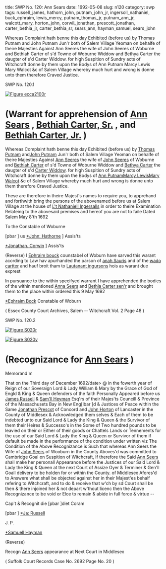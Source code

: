 title: SWP No. 120: Ann Sears
date: 1692-05-08
slug: n120
category: swp
tags: russell_james, hathorn_john, putnam_john_jr, ingersoll_nathaniel, buck_ephraim, lewis_mercy, putnam_thomas_jr, putnam_ann_jr, walcott_mary, horton_john, corwil_jonathan, prescott_jonathan, carter_bethia_jr, carter_bethia_sr, sears_ann, hayman_samuel, sears_john




Whereas Complaint hath benne this day Exhibited (before us) by Thomas Putnam and John Putnam Jun'r both of Salem Village Yeoman on behalfe of theire Majesties Against Ann Seeres the wife of John Seeres of Woburne and Bethiah Carter of s'd Towne of Woburne Widdow and Bethya Carter the daugter of s'd Carter Widdow. for high Suspition of Sundry acts of Witchcraft donne by them upon the Bodys of Ann Putnam Marcy Lewis Mary Walcot &c of Salem Village whereby much hurt and wrong is donne unto them therefore Craved Justice.

<div markdown class="doc" id="n120.1">

<div class="doc_id">SWP No. 120.1</div>


<span markdown class="figure">[![Figure ecca2100r](archives/ecca/thumb/ecca2100r.jpg)](archives/ecca/large/ecca2100r.jpg)</span>

# (Warrant for apprehension of [Ann Sears](/tag/sears_ann.html) , [Bethiah Carter, Sr.](/tag/carter_bethia_sr.html) , and [Bethiah Carter, Jr.](/tag/carter_bethia_jr.html) )

Whereas Complaint hath benne this day Exhibited (before us) by [Thomas Putnam](/tag/putnam_thomas_jr.html) and[John Putnam](/tag/putnam_john_jr.html) Jun'r both of Salem Village Yeoman on behalfe of theire Majesties Against [Ann Seeres](/tag/sears_ann.html) the wife of [John Seeres](/tag/sears_john.html) of Woburne and [Bethiah Carter](/tag/carter_bethia_sr.html) of s'd Towne of Woburne Widdow and [Bethya Carter](/tag/carter_bethia_jr.html) the daugter of s'd [Carter Widdow](/tag/carter_bethia_sr.html). for high Suspition of Sundry acts of Witchcraft donne by them upon the Bodys of [Ann Putnam](/tag/putnam_ann_jr.html)[Marcy Lewis](/tag/lewis_mercy.html)[Mary Walcot](/tag/walcott_mary.html) &c of Salem Village whereby much hurt and wrong is donne unto them therefore Craved Justice.

These are therefore in theire Majest's names to require you, to apprehand and forthwith bring the persons of the abovenamed before us at Salem Village at the house of [L't Nathaniell Ingersalls](/tag/ingersoll_nathaniel.html) in order to theire Examination Relateing to the abovesaid premises and hereof you are not to faile Dated Salem May 8'th 1692

To the Constable of Woburne 

[pbar ] us [*John: Hathorne](/tag/hathorn_john.html) ] Assis'ts

[*Jonathan. Corwin](/tag/corwil_jonathan.html) ] Assis'ts

(Reverse) I [Ephraim bouck](/tag/buck_ephraim.html) counstabel of Woburn have sarved this warant acording to Law hav apurhanded the parson of [anah Sauris](/tag/sears_ann.html) and of the [wado cartter](/tag/carter_bethia_sr.html) and hauf broit tham to [Lautanant ingursons](/tag/ingersoll_nathaniel.html) hois as warant due exprest

In pursuance to the within specifyed warrant I have apprehended the bodies of the within mentioned [Anna Seers](/tag/sears_ann.html) and [Bethia Carter sen'r](/tag/carter_bethia_sr.html) and brought them to the place within ordered this 9 May 1692 

[*Ephraim Bock](/tag/buck_ephraim.html) Constable of Woburn

( Essex County Court Archives, Salem -- Witchcraft Vol. 2 Page 48 )


</div>



<div markdown class="doc" id="n120.2">

<div class="doc_id">SWP No. 120.2</div>


<span markdown class="figure">[![Figure S020r](archives/Suffolk/small/S020A.jpg)](archives/Suffolk/large/S020A.jpg)</span>

<span markdown class="figure">[![Figure S020v](archives/Suffolk/small/S020B.jpg)](archives/Suffolk/large/S020B.jpg)</span>

# (Recognizance for [Ann Sears](/tag/sears_ann.html) )

Memorand'm

That on the Third day of December 1692/date> @ in the fowerth year of Reign of our Soveraign Lord & Lady William & Mary by the Grace of God of Engld & King & Queen defenders of the faith Personally Appeared before us [James Russell](/tag/russell_james.html) & [Sam'll Heyman](/tag/hayman_samuel.html) Esq'rs of their Majes'ts Councill & Province of the Massachusets Bay in New Eng[lbar ]d & Justices of Peace within the Same [Jonathan Prescot](/tag/prescott_jonathan.html) of Concord and [John Horton](/tag/horton_john.html) of Lancaster in the County of Middlesex & Acknowledged them selves & Each of them to be indebted unto our Said Lord & Lady the King & Queen & the Survivor of them their Heires & Successo's in the Some of Two hundred pounds to be leavied on their or Either of their goods or Chattels Lands or Tennements for the use of our Said Lord & Lady the King & Queen or Survivor of them if default be made in the performance of the condition under written viz The Condition of the Above Recognizance is Such that whereas Ann Seers the Wife of [John Seers](/tag/sears_john.html) of Wooburn in the County Aboves'd was committed to Cambridge Goal on Suspition of Witchcraft, If therefore the Said [Ann Seers](/tag/sears_ann.html) shall make her personall Appearance before the Justices of our Said Lord & Lady the King & Queen at the next Court of Assize Oyer & Terminer & Gen'll Goall delivery to be holden for or within the County. of Middlesex Afores'd to Answere what shall be objected against her in their Majest'es behalf refering to Witchcraft, and to do & receive that w'ch by sd Court shall be then & there injoined her & not depart w'thout licenc then the Above Recognizance to be void or Elce to remain & abide in full force & virtue --

Cap't & Recognit die [pbar ]diet Coram 

[pbar ] [*Ja: Russell](/tag/russell_james.html)

J. P. 

[*Samuell Hayman](/tag/hayman_samuel.html)

(Reverse) 

Recogn [Ann Seers](/tag/sears_ann.html) appearance at Next Court in Middlesex

( Suffolk Court Records Case No. 2692 Page No. 20 )


</div>


